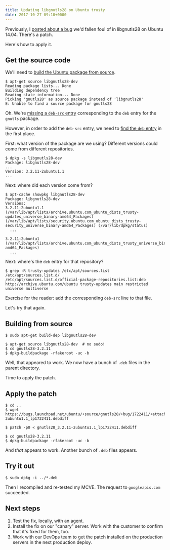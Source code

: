 ```yaml
---
title: Updating libgnutls28 on Ubuntu trusty
date: 2017-10-27 09:10+0000
---
```


Previously, I [posted about a bug](http://blog.differentpla.net/blog/2017/10/27/libgnutls-bug/) we'd fallen foul of in libgnutls28 on Ubuntu 14.04. There's a patch.

Here's how to apply it.

## Get the source code

We'll need to [build the Ubuntu package from source](https://askubuntu.com/questions/28372/how-do-i-get-and-modify-the-source-code-of-packages-installed-through-apt-get).

```
$ apt-get source libgnutls28-dev
Reading package lists... Done
Building dependency tree
Reading state information... Done
Picking 'gnutls28' as source package instead of 'libgnutls28'
E: Unable to find a source package for gnutls28
```

Oh. We're [missing a `deb-src` entry](https://unix.stackexchange.com/questions/158395/apt-get-build-dep-is-unable-to-find-a-source-package) corresponding to the `deb` entry for the `gnutls` package.

However, in order to add the `deb-src` entry, we need to [find the `deb` entry](https://askubuntu.com/questions/8560/how-do-i-find-out-which-repository-a-package-comes-from) in the first place.

First: what version of the package are we using? Different versions could come from different repositories.

```
$ dpkg -s libgnutls28-dev
Package: libgnutls28-dev
...
Version: 3.2.11-2ubuntu1.1
...
```

Next: where did each version come from?

```
$ apt-cache showpkg libgnutls28-dev
Package: libgnutls28-dev
Versions:
3.2.11-2ubuntu1.1 (/var/lib/apt/lists/archive.ubuntu.com_ubuntu_dists_trusty-updates_universe_binary-amd64_Packages) (/var/lib/apt/lists/security.ubuntu.com_ubuntu_dists_trusty-security_universe_binary-amd64_Packages) (/var/lib/dpkg/status)
  ...

3.2.11-2ubuntu1 (/var/lib/apt/lists/archive.ubuntu.com_ubuntu_dists_trusty_universe_binary-amd64_Packages)
  ...

```

Next: where's the `deb` entry for that repository?

```
$ grep -R trusty-updates /etc/apt/sources.list /etc/apt/sources.list.d/
/etc/apt/sources.list.d/official-package-repositories.list:deb http://archive.ubuntu.com/ubuntu trusty-updates main restricted universe multiverse
```

Exercise for the reader: add the corresponding `deb-src` line to that file.

Let's try that again.

## Building from source

```
$ sudo apt-get build-dep libgnutls28-dev
```

```
$ apt-get source libgnutls28-dev  # no sudo!
$ cd gnutls28-3.2.11
$ dpkg-buildpackage -rfakeroot -uc -b
```

Well, that appeared to work. We now have a bunch of `.deb` files in the parent directory.

Time to apply the patch.

## Apply the patch

```
$ cd ..
$ wget https://bugs.launchpad.net/ubuntu/+source/gnutls28/+bug/1722411/+attachment/4966289/+files/gnutls28_3.2.11-2ubuntu1.1_lp1722411.debdiff
```

```
$ patch -p0 < gnutls28_3.2.11-2ubuntu1.1_lp1722411.debdiff
```

```
$ cd gnutls28-3.2.11
$ dpkg-buildpackage -rfakeroot -uc -b
```

And _that_ appears to work. Another bunch of `.deb` files appears.

## Try it out

```
$ sudo dpkg -i ../*.deb
```

Then I recompiled and re-tested my MCVE. The request to `googleapis.com` succeeded.

## Next steps

1. Test the fix, locally, with an agent.
2. Install the fix on our "canary" server. Work with the customer to confirm that it's fixed for them, too.
3. Work with our DevOps team to get the patch installed on the production servers in the next production deploy.
